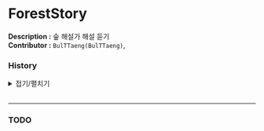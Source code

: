 # ForestStory

**Description :** 숲 해설가 해설 듣기  
**Contributor :** `BulTTaeng(BulTTaeng)`,  

### History

<details>
<summary>접기/펼치기</summary><br>

`2022.08.30`  
- Init
- 기본적인 firebase 연동
- 로그아웃 수정
- SignUp

`2022.08.31`  
- Login
- 음악 플레이어(MediaStore)

`2022.09.01`  
- Logout
- Exoplayer

`2022.09.02`  
- PendingIntent
- PlayerNotificationManager

`2022.09.05`  
- 한개만 선택 되는 recyclerView 추가
- 해설 파일 불러오는 코드 추가
- 여러개의 음원 play 추가

`2022.09.06`  
- 지정한 음악 play 및 notification bar , detail page 정보 update
- 뒤로가기로 Exoplayer release

`2022.09.08`  
- Google Login 구현 
- 로그아웃 구현

`2022.09.13`  
- Setting Page recyclerview 구현
- 산 터치 이벤트 적용
- 거리 순 정렬 추가

`2022.09.14`  
- 회원 탈퇴 추가
- repository Live data -> Flow

`2022.09.15`  
- audioPlayer Fragment UI 수정

`2022.09.19`  
- 숲 해설가 페이지 추가
- 숲 해설가 data load
- lifecycle 문제 해결

`2022.09.20`  
- 숲 해설가 프로파일 페이지 추가
- 숲 해설가 프로파일 페이지에서 audioActivity 라우팅 추가
- 숲 해설가의 audio 파일, mountain 만 불러오는 로직 추가(mountain , audio ViewModel)

`2022.09.21`  
- LiveData + Observe -> EventFlow + emit + collect
- commentatorReservationPage 구현

`2022.09.22`  
- 검색 기능 이름 -> hashTag
- popupMenu 추가

`2022.09.23`  
- 해설가 검색 페이지 구현
- hashTag show

`2022.09.26`  
- 숲 해설가 예약페이지 캘린더 구현
- 산 고르기 구현

`2022.09.27`  
- firebase 동기화 제대로 수정

`2022.09.28`  
- 프로필 변경 추가
- 회전에 각 페이지가 대응할 수 있도록 수정

`2022.09.30`  
- 스켈레톤 로딩 화면 추가

`2022.10.06`  
- google analysis 연동
- firebase bom 버전 업데이트

`2022.10.18`  
- 산 및 숲 페이지 구조 , db 구조 수정

`2022.10.19`  
- Firebase DynamicLink handle 코드 추가

`2022.10.20`  
- Detail page , audio play page 수정

`2022.10.21`  
- AnimationX로 animation추가
- db 구조 수정
- Detail Page UI 및 DetailPageLocation data class 수정

`2022.10.24`  
- Reservation page 프로그램 고르기 update
- Reservation , search page UI 수정

`2022.10.25`  
- ProfilePage 추가
- 기존 로직 수정(개별적 오디오 -> 프로그램)
- db field 수정

`2022.11.04`  
- HashTage수정 text Field 추가
- 숲 해설가, 사용자에 따른 프로필 page view 변경

`2022.11.07`  
- 로그인 과정 Figma version으로 업데이트
- MakeProfile 추가
- Login에서 OCP를 위한 interface 추가

`2022.11.08`  
- Profile 페이지에서 Edit page 작성
- mapper Model안으로 위치 변경
- follow page 추가
- 인증 페이지 추가

`2022.11.09`  
- Mountain 추가 페이지 , Program 추가 페이지 구현 완료
- setting viewModel에서 이름 가져오는 method 추가

`2022.11.10`  
- Audio 추가페이지 구현 완료
- Audio Edit 페이지 구현 완료



</details><br>  

--- 

### TODO